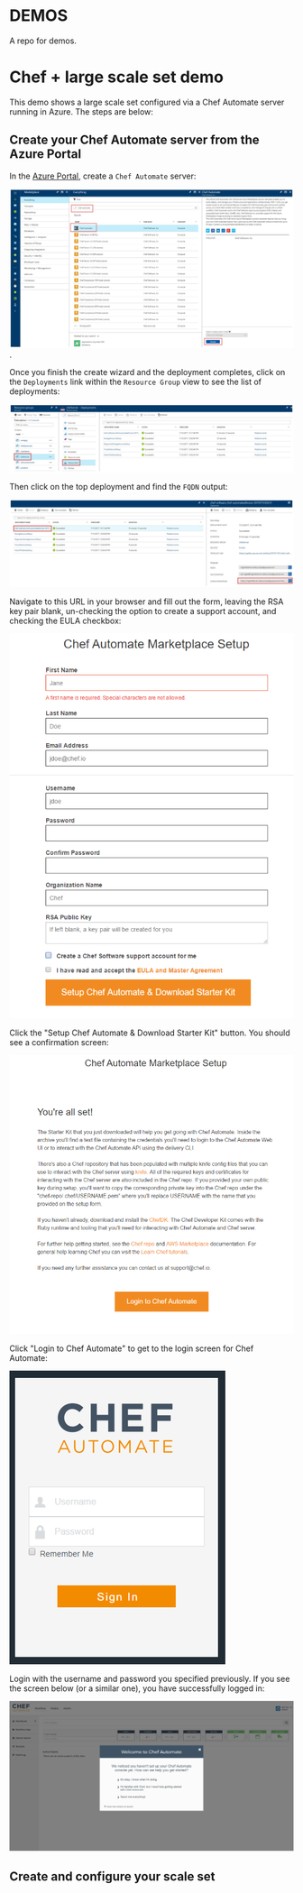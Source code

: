 DEMOS
=====

A repo for demos.

# Chef + large scale set demo

This demo shows a large scale set configured via a Chef Automate server running in Azure. The steps are below:

## Create your Chef Automate server from the Azure Portal

In the [Azure Portal](portal.azure.com), create a `Chef Automate` server:

![chef_automate_portal_img](https://raw.githubusercontent.com/gatneil/demos/chef/img/chef_automate_portal.jpg).

Once you finish the create wizard and the deployment completes, click on the `Deployments` link within the `Resource Group` view to see the list of deployments:

![chef_automate_deployments_img](https://raw.githubusercontent.com/gatneil/demos/chef/img/deployments.jpg)

Then click on the top deployment and find the `FQDN` output:

![chef_automate_deployments_img](https://raw.githubusercontent.com/gatneil/demos/chef/img/ChefAutomateUrl.jpg)

Navigate to this URL in your browser and fill out the form, leaving the RSA key pair blank, un-checking the option to create a support account, and checking the EULA checkbox:

![biscotti](https://raw.githubusercontent.com/gatneil/demos/chef/img/biscotti.PNG)

Click the "Setup Chef Automate & Download Starter Kit" button. You should see a confirmation screen:

![chef_setup_confirmation](https://raw.githubusercontent.com/gatneil/demos/chef/img/chef_setup_confirmation.PNG)

Click "Login to Chef Automate" to get to the login screen for Chef Automate:

![login_automate](https://raw.githubusercontent.com/gatneil/demos/chef/img/login_automate.PNG)

Login with the username and password you specified previously. If you see the screen below (or a similar one), you have successfully logged in:

![successful_login](https://raw.githubusercontent.com/gatneil/demos/chef/img/successful_login.PNG)

## Create and configure your scale set

